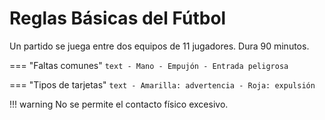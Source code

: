 # Reglas Básicas del Fútbol

Un partido se juega entre dos equipos de 11 jugadores. Dura 90 minutos.

=== "Faltas comunes"
    ```text
    - Mano
    - Empujón
    - Entrada peligrosa
    ```

=== "Tipos de tarjetas"
    ```text
    - Amarilla: advertencia
    - Roja: expulsión
    ```

!!! warning
    No se permite el contacto físico excesivo.
